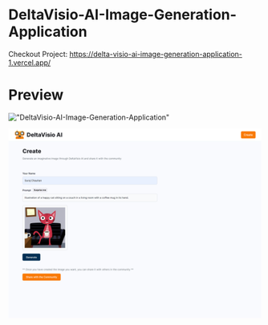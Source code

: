# DeltaVisio-AI-Image-Generation-Application

Checkout Project: 
https://delta-visio-ai-image-generation-application-1.vercel.app/

# Preview

!["DeltaVisio-AI-Image-Generation-Application"](server/assets/1.png)

!["DeltaVisio-AI-Image-Generation-Application"](server/assets/2.png)
